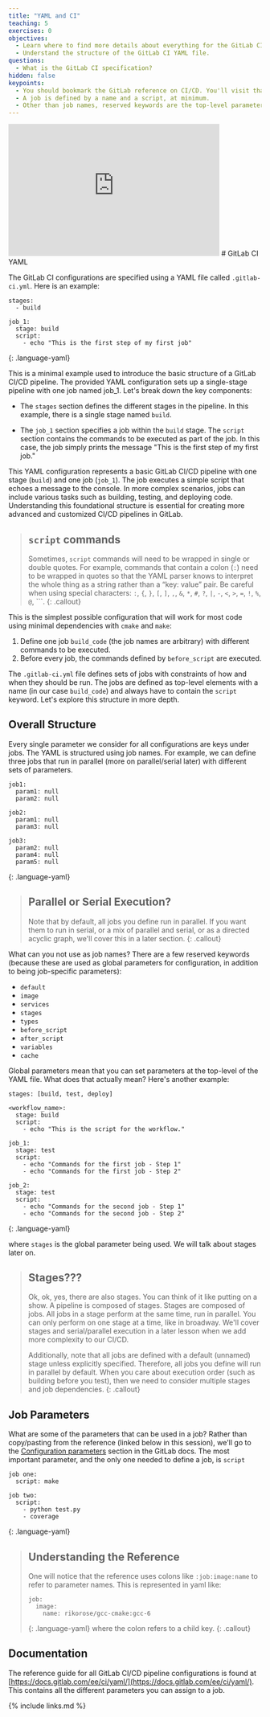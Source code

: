 ```yaml
---
title: "YAML and CI"
teaching: 5
exercises: 0
objectives:
  - Learn where to find more details about everything for the GitLab CI.
  - Understand the structure of the GitLab CI YAML file.
questions:
  - What is the GitLab CI specification?
hidden: false
keypoints:
  - You should bookmark the GitLab reference on CI/CD. You'll visit that page often.
  - A job is defined by a name and a script, at minimum.
  - Other than job names, reserved keywords are the top-level parameters defined in a YAML file.
---
```

<iframe width="420" height="263" src="https://www.youtube.com/embed/1Kz3VrzYHb0?list=PLKZ9c4ONm-VmmTObyNWpz4hB3Hgx8ZWSb" frameborder="0" allow="accelerometer; autoplay; encrypted-media; gyroscope; picture-in-picture" allowfullscreen></iframe>
# GitLab CI YAML

The GitLab CI configurations are specified using a YAML file called `.gitlab-ci.yml`. Here is an example:

~~~
stages:
  - build

job_1:
  stage: build
  script:
    - echo "This is the first step of my first job"
~~~
{: .language-yaml}

This is a minimal example used to introduce the basic structure of a GitLab CI/CD pipeline. The provided YAML configuration sets up a single-stage pipeline with one job named job_1. Let's break down the key components:

 - The `stages` section defines the different stages in the pipeline. In this example, there is a single stage named `build`.

 - The `job_1` section specifies a job within the `build` stage. The `script` section contains the commands to be executed as part of the job. In this case, the job simply prints the message "This is the first step of my first job."

This YAML configuration represents a basic GitLab CI/CD pipeline with one stage (`build`) and one job (`job_1`). The job executes a simple script that echoes a message to the console. In more complex scenarios, jobs can include various tasks such as building, testing, and deploying code. Understanding this foundational structure is essential for creating more advanced and customized CI/CD pipelines in GitLab.


> ## `script` commands
>
> Sometimes, `script` commands will need to be wrapped in single or double quotes. For example, commands that contain a colon (`:`) need to be wrapped in quotes so that the YAML parser knows to interpret the whole thing as a string rather than a “key: value” pair. Be careful when using special characters: `:`, `{`, `}`, `[`, `]`, `,`, `&`, `*`, `#`, `?`, `|`, `-`, `<`, `>`, `=`, `!`, `%`, `@`, `\``.
{: .callout}

This is the simplest possible configuration that will work for most code using minimal dependencies with `cmake` and `make`:

1. Define one job `build_code` (the job names are arbitrary) with different commands to be executed.
2. Before every job, the commands defined by `before_script` are executed.

The `.gitlab-ci.yml` file defines sets of jobs with constraints of how and when they should be run. The jobs are defined as top-level elements with a name (in our case `build_code`) and always have to contain the `script` keyword. Let's explore this structure in more depth.

## Overall Structure

Every single parameter we consider for all configurations are keys under jobs. The YAML is structured using job names. For example, we can define three jobs that run in parallel (more on parallel/serial later) with different sets of parameters.

~~~
job1:
  param1: null
  param2: null

job2:
  param1: null
  param3: null

job3:
  param2: null
  param4: null
  param5: null
~~~
{: .language-yaml}

> ## Parallel or Serial Execution?
>
> Note that by default, all jobs you define run in parallel. If you want them to run in serial, or a mix of parallel and serial, or as a directed acyclic graph, we'll cover this in a later section.
{: .callout}

What can you not use as job names? There are a few reserved keywords (because these are used as global parameters for configuration, in addition to being job-specific parameters):

- `default`
- `image`
- `services`
- `stages`
- `types`
- `before_script`
- `after_script`
- `variables`
- `cache`

Global parameters mean that you can set parameters at the top-level of the YAML file. What does that actually mean? Here's another example:

~~~
stages: [build, test, deploy]

<workflow_name>:
  stage: build
  script:
    - echo "This is the script for the workflow."

job_1:
  stage: test
  script:
    - echo "Commands for the first job - Step 1"
    - echo "Commands for the first job - Step 2"

job_2:
  stage: test
  script:
    - echo "Commands for the second job - Step 1"
    - echo "Commands for the second job - Step 2"

~~~
{: .language-yaml}

where `stages` is the global parameter being used. We will talk about stages later on.


> ## Stages???
>
> Ok, ok, yes, there are also stages. You can think of it like putting on a show. A pipeline is composed of stages. Stages are composed of jobs. All jobs in a stage perform at the same time, run in parallel. You can only perform on one stage at a time, like in broadway. We'll cover stages and serial/parallel execution in a later lesson when we add more complexity to our CI/CD.
>
> Additionally, note that all jobs are defined with a default (unnamed) stage unless explicitly specified. Therefore, all jobs you define will run in parallel by default. When you care about execution order (such as building before you test), then we need to consider multiple stages and job dependencies.
{: .callout}

## Job Parameters

What are some of the parameters that can be used in a job? Rather than copy/pasting from the reference (linked below in this session), we'll go to the [Configuration parameters](https://docs.gitlab.com/ee/ci/yaml/#configuration-parameters) section in the GitLab docs. The most important parameter, and the only one needed to define a job, is `script`

~~~
job one:
  script: make

job two:
  script:
    - python test.py
    - coverage
~~~
{: .language-yaml}

> ## Understanding the Reference
>
> One will notice that the reference uses colons like `:job:image:name` to refer to parameter names. This is represented in yaml like:
> ~~~
> job:
>   image:
>     name: rikorose/gcc-cmake:gcc-6
> ~~~
> {: .language-yaml}
> where the colon refers to a child key.
{: .callout}

## Documentation

The reference guide for all GitLab CI/CD pipeline configurations is found at [https://docs.gitlab.com/ee/ci/yaml/](https://docs.gitlab.com/ee/ci/yaml/). This contains all the different parameters you can assign to a job.


{% include links.md %}
